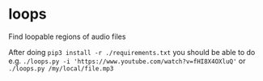 # loops
Find loopable regions of audio files

After doing `pip3 install -r ./requirements.txt` you should be able to do e.g. `./loops.py -i 'https://www.youtube.com/watch?v=fHI8X4OXluQ'` or `./loops.py /my/local/file.mp3`
